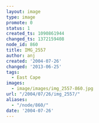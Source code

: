 ```yaml
---
layout: image
type: image
promote: 0
status: 1
created_ts: 1090861944
changed_ts: 1372159408
node_id: 860
title: IMG_2557
author: anj
created: '2004-07-26'
changed: '2013-06-25'
tags:
  - East Cape
images:
  - image/images/img_2557-860.jpg
url: "/2004/07/26/img_2557/"
aliases:
  - "/node/860/"
date: '2004-07-26'
---
```


